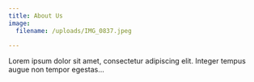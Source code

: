 ```yaml
---
title: About Us
image:
  filename: /uploads/IMG_0837.jpeg
  
---
```


Lorem ipsum dolor sit amet, consectetur adipiscing elit. Integer tempus augue non tempor egestas...